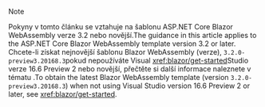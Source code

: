 > [!NOTE]
> <span data-ttu-id="5eb60-101">Pokyny v tomto článku se vztahuje na šablonu ASP.NET Core Blazor WebAssembly verze 3.2 nebo novější.</span><span class="sxs-lookup"><span data-stu-id="5eb60-101">The guidance in this article applies to the ASP.NET Core Blazor WebAssembly template version 3.2 or later.</span></span> <span data-ttu-id="5eb60-102">Chcete-li získat nejnovější šablonu Blazor WebAssembly (verze), `3.2.0-preview3.20168.3`pokud nepoužíváte Visual <xref:blazor/get-started>Studio verze 16.6 Preview 2 nebo novější, přečtěte si další informace naleznete v tématu .</span><span class="sxs-lookup"><span data-stu-id="5eb60-102">To obtain the latest Blazor WebAssembly template (version `3.2.0-preview3.20168.3`) when not using Visual Studio version 16.6 Preview 2 or later, see <xref:blazor/get-started>.</span></span>
